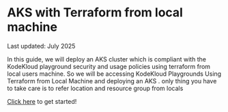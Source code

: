 # AKS with Terraform from local machine

Last updated: July 2025

In this guide, we will deploy an AKS cluster which is compliant with the KodeKloud playground security and usage policies using terraform from local users machine. So we will be accessing KodeKloud Playgrounds Using Terraform from Local Machine and deploying an AKS .  only thing you have to take care is to refer location and resource group from locals

[Click here](./docs/01-sign-in.md) to get started!
